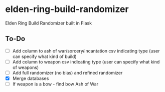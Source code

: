 # elden-ring-build-randomizer
Elden Ring Build Randomizer built in Flask

## To-Do
- [ ] Add column to ash of war/sorcery/incantation csv indicating type (user can specify what kind of build)
- [ ] Add column to weapon csv indicating type (user can specify what kind of weapons)
- [ ] Add full randomizer (no bias) and refined randomizer
- [x] Merge databases
- [ ] If weapon is a bow - find bow Ash of War
